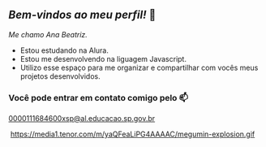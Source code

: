 ## _Bem-vindos ao meu perfil!_ 👋

_Me chamo Ana Beatriz._

- Estou estudando na Alura.
- Estou me desenvolvendo na liguagem Javascript.
- Utilizo esse espaço para me organizar e compartilhar com vocês meus projetos desenvolvidos.

###  Você pode entrar em contato comigo pelo 📫

0000111684600xsp@al.educacao.sp.gov.br

![]() 
https://media1.tenor.com/m/yaQFeaLiPG4AAAAC/megumin-explosion.gif
